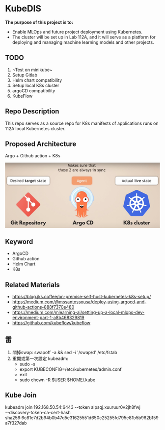 # KubeDIS

**The purpose of this project is to:**
 - Enable MLOps and future project deployment using Kubernetes. 
 - The cluster will be set up in Lab 112A, and it will serve as a platform for deploying and managing machine learning models and other projects.

## TODO
1. ~Test on minikube~
2. Setup Gitlab
3. Helm chart compatibility
4. Setup local K8s cluster
5. argoCD compatibility
6. KubeFlow

## Repo Description
This repo serves as a source repo for K8s manifests of applications runs on 112A local Kubernetes cluster.


## Proposed Architecture

 Argo + Github action + K8s

 ![Alt text](<Desired target state.png>)


 ## Keyword
 
 - ArgoCD
 - Github action
 - Helm Chart
 - K8s 

 ## Related Materials

- https://blog.jks.coffee/on-premise-self-host-kubernetes-k8s-setup/
- https://medium.com/@mssantossousa/deploy-using-argocd-and-github-actions-888f7370e480
- https://medium.com/mlearning-ai/setting-up-a-local-mlops-dev-environment-part-1-a8b468329819
- https://github.com/kubeflow/kubeflow


## 雷
1. 關掉swap: swapoff -a && sed -i '/swap/d' /etc/fstab
2. 重開或第一次設定 kubeadm: 
    - sudo -s 
    - export KUBECONFIG=/etc/kubernetes/admin.conf
    - exit
    - sudo chown -R $USER $HOME/.kube


##  Kube Join
kubeadm join 192.168.50.54:6443 --token alpsqj.xuuruur0v2jh8fwj \
	--discovery-token-ca-cert-hash sha256:6c81e7d2b94b0b47d5e31625551d650c25255fd795e81b5b962b159a7f327dab 